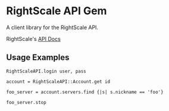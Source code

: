 RightScale API Gem
=======================

A client library for the RightScale API.

RightScale's [API Docs]("http://support.rightscale.com/15-References/RightScale_API_Reference_Guide")

Usage Examples
----------------------

    RightScaleAPI.login user, pass

    account = RightScaleAPI::Account.get id

    foo_server = account.servers.find {|s| s.nickname == 'foo'}

    foo_server.stop